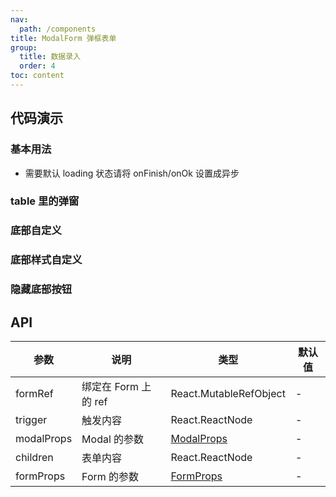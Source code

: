 ```yaml
---
nav:
  path: /components
title: ModalForm 弹框表单
group:
  title: 数据录入
  order: 4
toc: content
---
```


## 代码演示

### 基本用法

- 需要默认 loading 状态请将 onFinish/onOk 设置成异步

<code src="./demo/base.tsx"></code>

### table 里的弹窗

<code src="./demo/tableToModal.tsx"></code>

### 底部自定义

<code src="./demo/customFooter.tsx"></code>

### 底部样式自定义

<code src="./demo/footerType.tsx"></code>

### 隐藏底部按钮

<code src="./demo/hideFooter.tsx"></code>

## API

| 参数       | 说明                 | 类型                                                      | 默认值 |
| ---------- | -------------------- | --------------------------------------------------------- | ------ |
| formRef    | 绑定在 Form 上的 ref | React.MutableRefObject                                    | -      |
| trigger    | 触发内容             | React.ReactNode                                           | -      |
| modalProps | Modal 的参数         | [ModalProps](https://ant.design/components/modal-cn/#api) | -      |
| children   | 表单内容             | React.ReactNode                                           | -      |
| formProps  | Form 的参数          | [FormProps](https://ant.design/components/form-cn#form)   | -      |
